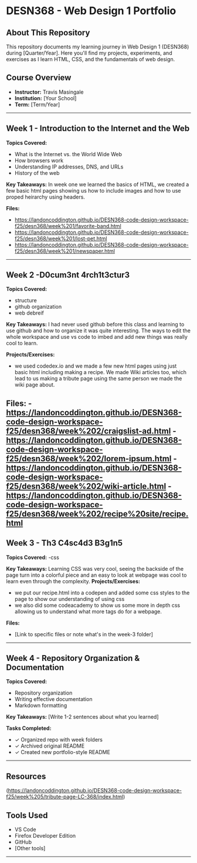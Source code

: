 # DESN368 - Web Design 1 Portfolio

## About This Repository

This repository documents my learning journey in Web Design 1 (DESN368) during [Quarter/Year]. Here you'll find my projects, experiments, and exercises as I learn HTML, CSS, and the fundamentals of web design.

## Course Overview

- **Instructor:** Travis Masingale
- **Institution:** [Your School]
- **Term:** [Term/Year]

---

## Week 1 - Introduction to the Internet and the Web

**Topics Covered:**
- What is the Internet vs. the World Wide Web
- How browsers work
- Understanding IP addresses, DNS, and URLs
- History of the web

**Key Takeaways:**
In week one we learned the basics of HTML, we created a few basic html pages showing us how to include images and how to use proped heirarchy using headers.

**Files:**
- https://landoncoddington.github.io/DESN368-code-design-workspace-f25/desn368/week%201/favorite-band.html
- https://landoncoddington.github.io/DESN368-code-design-workspace-f25/desn368/week%201/lost-pet.html
- https://landoncoddington.github.io/DESN368-code-design-workspace-f25/desn368/week%201/newspaper.html

---

## Week 2 -D0cum3nt 4rch1t3ctur3

**Topics Covered:**
- structure
- github organization
- web debreif 

**Key Takeaways:**
I had never used github before this class and learning to use github and how to organize it was quite interesting. The ways to edit the whole workspace and use vs code to imbed and add new things was really cool to learn.

**Projects/Exercises:**
- we used codedex.io and we made a few new html pages using just basic html including making a recipe. We made Wiki articles too, which lead to us making a tribute page using the same person we made the wiki page about.

**Files:**
-https://landoncoddington.github.io/DESN368-code-design-workspace-f25/desn368/week%202/craigslist-ad.html
-https://landoncoddington.github.io/DESN368-code-design-workspace-f25/desn368/week%202/lorem-ipsum.html
-https://landoncoddington.github.io/DESN368-code-design-workspace-f25/desn368/week%202/wiki-article.html
-https://landoncoddington.github.io/DESN368-code-design-workspace-f25/desn368/week%202/recipe%20site/recipe.html
---

## Week 3 - Th3 C4sc4d3 B3g1n5


**Topics Covered:**
-css

**Key Takeaways:**
Learning CSS was very cool, seeing the backside of the page turn into a colorful piece and an easy to look at webpage was cool to learn even through the complexity. 
**Projects/Exercises:**
- we put our recipe.html into a codepen and added some css styles to the page to show our understanding of using css
- we also did some codeacademy to show us some more in depth css allowing us to understand what more tags do for a webpage.

**Files:**
- [Link to specific files or note what's in the week-3 folder]

---

## Week 4 - Repository Organization & Documentation

**Topics Covered:**
- Repository organization
- Writing effective documentation
- Markdown formatting

**Key Takeaways:**
[Write 1-2 sentences about what you learned]

**Tasks Completed:**
- ✓ Organized repo with week folders
- ✓ Archived original README
- ✓ Created new portfolio-style README

---

## Resources
(https://landoncoddington.github.io/DESN368-code-design-workspace-f25/week%205/tribute-page-LC-368/index.html)

## Tools Used

- VS Code
- Firefox Developer Edition
- GitHub
- [Other tools]

---
